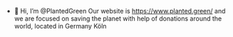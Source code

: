 - 👋 Hi, I’m @PlantedGreen
Our website is https://www.planted.green/ and we are focused on saving the planet with help of donations around the world, located in Germany Köln
